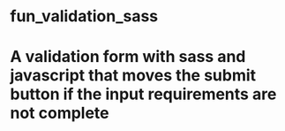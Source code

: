 # fun_validation_sass
# A validation form with sass and javascript that moves the submit button if the input requirements are not complete
